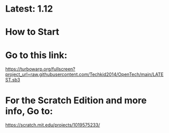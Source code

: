 # Latest: 1.12

# How to Start
#
# Go to this link:
https://turbowarp.org/fullscreen?project_url=raw.githubusercontent.com/Techkid2014/OpenTech/main/LATEST.sb3
#
#
# For the Scratch Edition and more info, Go to:
https://scratch.mit.edu/projects/1019575233/

